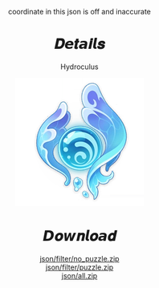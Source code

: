<body>
  <div align="center">
    <p>coordinate in this json is off and inaccurate</p>
    <h1>𝑫𝙚𝒕𝙖𝒊𝙡𝒔</h1>
    <p>Hydroculus</p>
    <img src=item.webp>
    <h1>𝘿𝒐𝙬𝒏𝙡𝒐𝙖𝒅</h1>
    <a href="https://github.com/Minato0211/minato-jsons/raw/main/oculus/hydroculus/4.6_SeaOfBygone/json/filter/no%20puzzle/nonpuzzle.zip">json/filter/no_puzzle.zip</a></br>
    <a href="https://github.com/Minato0211/minato-jsons/raw/main/oculus/hydroculus/4.6_SeaOfBygone/json/filter/puzzle/puzzle.zip">json/filter/puzzle.zip</a></br>
    <a href="https://github.com/Minato0211/minato-jsons/raw/main/oculus/hydroculus/4.6_SeaOfBygone/json/all/all.zip">json/all.zip</a></br>
  </div>
</body>
